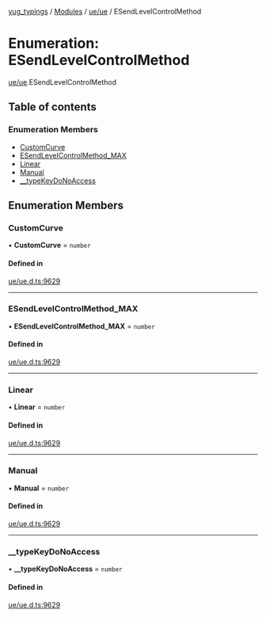 [yug_typings](../README.md) / [Modules](../modules.md) / [ue/ue](../modules/ue_ue.md) / ESendLevelControlMethod

# Enumeration: ESendLevelControlMethod

[ue/ue](../modules/ue_ue.md).ESendLevelControlMethod

## Table of contents

### Enumeration Members

- [CustomCurve](ue_ue.ESendLevelControlMethod.md#customcurve)
- [ESendLevelControlMethod\_MAX](ue_ue.ESendLevelControlMethod.md#esendlevelcontrolmethod_max)
- [Linear](ue_ue.ESendLevelControlMethod.md#linear)
- [Manual](ue_ue.ESendLevelControlMethod.md#manual)
- [\_\_typeKeyDoNoAccess](ue_ue.ESendLevelControlMethod.md#__typekeydonoaccess)

## Enumeration Members

### CustomCurve

• **CustomCurve** = `number`

#### Defined in

[ue/ue.d.ts:9629](https://github.com/YugMetaverse/yug_typings/blob/b7d9b19/ue/ue.d.ts#L9629)

___

### ESendLevelControlMethod\_MAX

• **ESendLevelControlMethod\_MAX** = `number`

#### Defined in

[ue/ue.d.ts:9629](https://github.com/YugMetaverse/yug_typings/blob/b7d9b19/ue/ue.d.ts#L9629)

___

### Linear

• **Linear** = `number`

#### Defined in

[ue/ue.d.ts:9629](https://github.com/YugMetaverse/yug_typings/blob/b7d9b19/ue/ue.d.ts#L9629)

___

### Manual

• **Manual** = `number`

#### Defined in

[ue/ue.d.ts:9629](https://github.com/YugMetaverse/yug_typings/blob/b7d9b19/ue/ue.d.ts#L9629)

___

### \_\_typeKeyDoNoAccess

• **\_\_typeKeyDoNoAccess** = `number`

#### Defined in

[ue/ue.d.ts:9629](https://github.com/YugMetaverse/yug_typings/blob/b7d9b19/ue/ue.d.ts#L9629)
